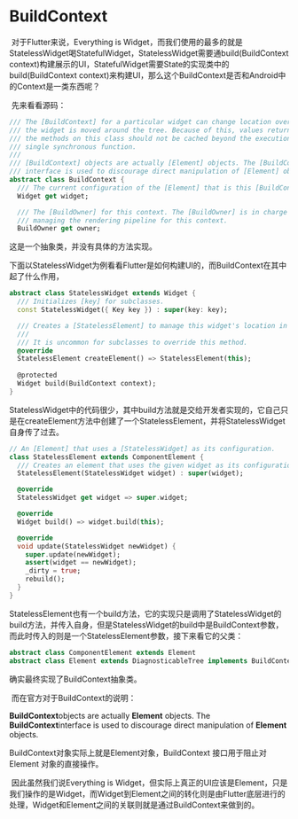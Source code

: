 # BuildContext

​	对于Flutter来说，Everything is Widget，而我们使用的最多的就是StatelessWidget喝StatefulWidget，StatelessWidget需要通build(BuildContext context)构建展示的UI，StatefulWidget需要State的实现类中的build(BuildContext context)来构建UI，那么这个BuildContext是否和Android中的Context是一类东西呢？

​	先来看看源码：

```dart
/// The [BuildContext] for a particular widget can change location over time as
/// the widget is moved around the tree. Because of this, values returned from
/// the methods on this class should not be cached beyond the execution of a
/// single synchronous function.
///
/// [BuildContext] objects are actually [Element] objects. The [BuildContext]
/// interface is used to discourage direct manipulation of [Element] objects.
abstract class BuildContext {
  /// The current configuration of the [Element] that is this [BuildContext].
  Widget get widget;

  /// The [BuildOwner] for this context. The [BuildOwner] is in charge of
  /// managing the rendering pipeline for this context.
  BuildOwner get owner;
```

这是一个抽象类，并没有具体的方法实现。

​	下面以StatelessWidget为例看看Flutter是如何构建UI的，而BuildContext在其中起了什么作用，

```dart
abstract class StatelessWidget extends Widget {
  /// Initializes [key] for subclasses.
  const StatelessWidget({ Key key }) : super(key: key);

  /// Creates a [StatelessElement] to manage this widget's location in the tree.
  ///
  /// It is uncommon for subclasses to override this method.
  @override
  StatelessElement createElement() => StatelessElement(this);
    
  @protected
  Widget build(BuildContext context);
}
```

StatelessWidget中的代码很少，其中build方法就是交给开发者实现的，它自己只是在createElement方法中创建了一个StatelessElement，并将StatelessWidget自身传了过去。

```dart
// An [Element] that uses a [StatelessWidget] as its configuration.
class StatelessElement extends ComponentElement {
  /// Creates an element that uses the given widget as its configuration.
  StatelessElement(StatelessWidget widget) : super(widget);

  @override
  StatelessWidget get widget => super.widget;

  @override
  Widget build() => widget.build(this);

  @override
  void update(StatelessWidget newWidget) {
    super.update(newWidget);
    assert(widget == newWidget);
    _dirty = true;
    rebuild();
  }
}
```

StatelessElement也有一个build方法，它的实现只是调用了StatelessWidget的build方法，并传入自身，但是StatelessWidget的build中是BuildContext参数，而此时传入的则是一个StatelessElement参数，接下来看它的父类：

```dart
abstract class ComponentElement extends Element
abstract class Element extends DiagnosticableTree implements BuildContext
```

确实最终实现了BuildContext抽象类。

​	而在官方对于BuildContext的说明：

**BuildContext**objects are actually **Element** objects. The **BuildContext**interface is used to discourage direct manipulation of **Element** objects.

BuildContext对象实际上就是Element对象，BuildContext 接口用于阻止对 Element 对象的直接操作。

​	因此虽然我们说Everything is Widget，但实际上真正的UI应该是Element，只是我们操作的是Widget，而Widget到Element之间的转化则是由Flutter底层进行的处理，Widget和Element之间的关联则就是通过BuildContext来做到的。
